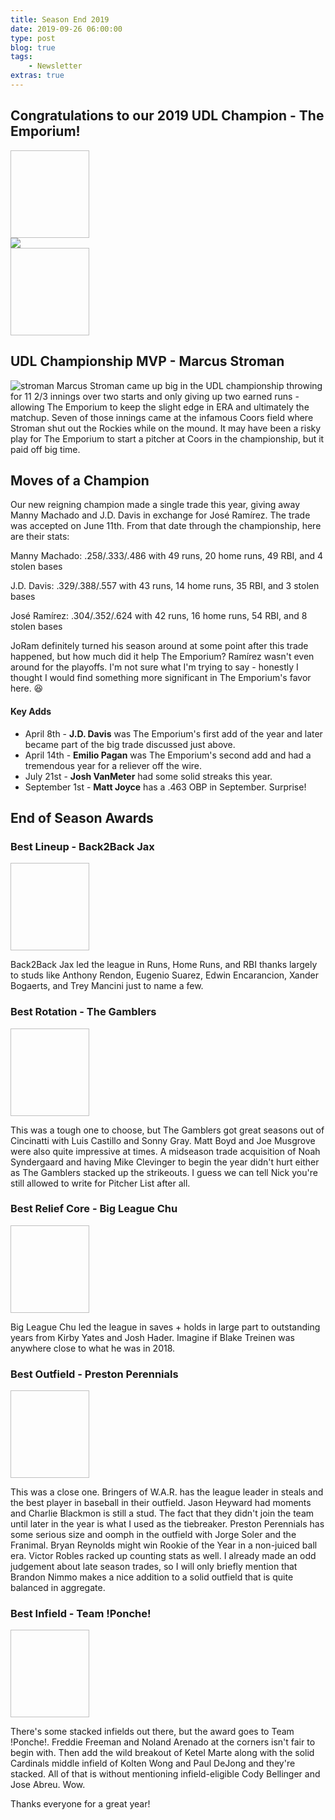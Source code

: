 ```yaml
---
title: Season End 2019
date: 2019-09-26 06:00:00
type: post
blog: true
tags:
    - Newsletter
extras: true
---
```


## Congratulations to our 2019 UDL Champion - The Emporium!
<div class="imageGroup">
<div class="imageContainer" v-for="image in emporium1">
<img :src="image">
</div>
</div>
<img class="championLogo" src="https://g.espncdn.com/lm-static/logo-packs/core/Mascots/mascots-6.svg" />
<div class="imageGroup">
<div class="imageContainer" v-for="image in emporium2">
<img :src="image">
</div>
</div>


## UDL Championship MVP - Marcus Stroman
![stroman](https://imagesvc.timeincapp.com/v3/fan/image?url=https://risingapple.com/wp-content/uploads/getty-images/2019/08/1159313827.jpeg&)
Marcus Stroman came up big in the UDL championship throwing for 11 2/3 innings over two starts and only giving up two earned runs - allowing The Emporium to keep the slight edge in ERA and ultimately the matchup. Seven of those innings came at the infamous Coors field where Stroman shut out the Rockies while on the mound. It may have been a risky play for The Emporium to start a pitcher at Coors in the championship, but it paid off big time.

## Moves of a Champion
Our new reigning champion made a single trade this year, giving away Manny Machado and J.D. Davis in exchange for José Ramírez. The trade was accepted on June 11th. From that date through the championship, here are their stats:

Manny Machado: .258/.333/.486 with 49 runs, 20 home runs, 49 RBI, and 4 stolen bases

J.D. Davis: .329/.388/.557 with 43 runs, 14 home runs, 35 RBI, and 3 stolen bases

José Ramírez: .304/.352/.624 with 42 runs, 16 home runs, 54 RBI, and 8 stolen bases

JoRam definitely turned his season around at some point after this trade happened, but how much did it help The Emporium? Ramírez wasn't even around for the playoffs. I'm not sure what I'm trying to say - honestly I thought I would find something more significant in The Emporium's favor here. &#128518;

#### Key Adds
- April 8th - **J.D. Davis** was The Emporium's first add of the year and later became part of the big trade discussed just above.
- April 14th - **Emilio Pagan** was The Emporium's second add and had a tremendous year for a reliever off the wire.
- July 21st - **Josh VanMeter** had some solid streaks this year.
- September 1st - **Matt Joyce** has a .463 OBP in September. Surprise!


## End of Season Awards

### Best Lineup - Back2Back Jax
<div class="imageGroup">
<div class="imageContainer" v-for="image in bestLineup">
<img :src="image">
</div>
</div>

Back2Back Jax led the league in Runs, Home Runs, and RBI thanks largely to studs like Anthony Rendon, Eugenio Suarez, Edwin Encarancion, Xander Bogaerts, and Trey Mancini just to name a few.

### Best Rotation - The Gamblers
<div class="imageGroup">
<div class="imageContainer" v-for="image in bestRotation">
<img :src="image">
</div>
</div>

This was a tough one to choose, but The Gamblers got great seasons out of Cincinatti with Luis Castillo and Sonny Gray. Matt Boyd and Joe Musgrove were also quite impressive at times. A midseason trade acquisition of Noah Syndergaard and having Mike Clevinger to begin the year didn't hurt either as The Gamblers stacked up the strikeouts. I guess we can tell Nick you're still allowed to write for Pitcher List after all.

### Best Relief Core - Big League Chu
<div class="imageGroup">
<div class="imageContainer" v-for="image in bestRelief">
<img :src="image">
</div>
</div>

Big League Chu led the league in saves + holds in large part to outstanding years from Kirby Yates and Josh Hader. Imagine if Blake Treinen was anywhere close to what he was in 2018.

### Best Outfield - Preston Perennials
<div class="imageGroup">
<div class="imageContainer" v-for="image in bestOutfield">
<img :src="image">
</div>
</div>

This was a close one. Bringers of W.A.R. has the league leader in steals and the best player in baseball in their outfield. Jason Heyward had moments and Charlie Blackmon is still a stud. The fact that they didn't join the team until later in the year is what I used as the tiebreaker. Preston Perennials has some serious size and oomph in the outfield with Jorge Soler and the Franimal. Bryan Reynolds might win Rookie of the Year in a non-juiced ball era. Victor Robles racked up counting stats as well. I already made an odd judgement about late season trades, so I will only briefly mention that Brandon Nimmo makes a nice addition to a solid outfield that is quite balanced in aggregate.

### Best Infield - Team !Ponche!
<div class="imageGroup">
<div class="imageContainer" v-for="image in bestInfield">
<img :src="image">
</div>
</div>

There's some stacked infields out there, but the award goes to Team !Ponche!. Freddie Freeman and Noland Arenado at the corners isn't fair to begin with. Then add the wild breakout of Ketel Marte along with the solid Cardinals middle infield of Kolten Wong and Paul DeJong and they're stacked. All of that is without mentioning infield-eligible Cody Bellinger and Jose Abreu. Wow.


Thanks everyone for a great year!

<script>
export default {
    data() {
        return {
            emporium1: [
                "https://sportshub.cbsistatic.com/i/r/2019/10/01/97345e25-272e-42b7-9230-d4ae67aa1d1f/thumbnail/1200x675/26e3ba9b9d52b964c9234264fc16f54a/usatsi-133268021.jpg",
                "https://cdn.vox-cdn.com/thumbor/JJz7ZMap-p-QFJ0bZ0FeaI_y95M=/0x0:4200x3000/1200x800/filters:focal(1764x1164:2436x1836)/cdn.vox-cdn.com/uploads/chorus_image/image/61674019/usa_today_11352672.0.jpg",
                "https://sportshub.cbsistatic.com/i/r/2019/02/08/b9eaa284-2584-4a36-951a-4c9b0ea78fd6/thumbnail/1200x675/b36b36cd322db224e69684a7b665f5b3/anthony-rizzo.jpg",
                "https://www.nbcsports.com/chicago/sites/csnchicago/files/styles/article_hero_image/public/2019/09/04/schwarber_thumb.jpg?itok=2tWkrLsp"
            ],
            emporium2: [
                "https://www.nbcsports.com/chicago/sites/csnchicago/files/styles/article_hero_image/public/2019/05/15/yu_darvish_step_in_right_direction_slide.jpg?itok=dpPYzLke",
                "https://imagesvc.timeincapp.com/v3/fan/image?url=https%3A%2F%2Fblogredmachine.com%2Fwp-content%2Fuploads%2Fgetty-images%2F2017%2F07%2F1165956247.jpeg&c=sc&w=736&h=485",
                "https://content.sny.tv/assets/images/4/6/4/309853464/cuts/750x422/cut.jpg",
                "https://cdn.theathletic.com/app/uploads/2019/04/24141954/USATSI_12572480-1024x633.jpg"
            ],
            bestLineup: [
                "https://imagesvc.timeincapp.com/v3/fan/image?url=https%3A%2F%2Fcalltothepen.com%2Fwp-content%2Fuploads%2Fgetty-images%2F2016%2F04%2F1141052158.jpeg&c=sc&w=736&h=485",
                "https://images.performgroup.com/di/library/sporting_news/52/9d/eugeniosuarez-getty-ftr-082718jpg_1m22yh5guq34f1ih8pwwnqx09a.jpg?t=2074506557&quality=100",
                "https://cdn.newsday.com/polopoly_fs/1.32549144.1560823939!/httpImage/image.jpg_gen/derivatives/landscape_768/image.jpg",
                "https://imagesvc.timeincapp.com/v3/fan/image?url=https%3A%2F%2Fbosoxinjection.com%2Fwp-content%2Fuploads%2Fgetty-images%2F2017%2F07%2F1000294898.jpeg&c=sc&w=736&h=485"
            ],
            bestRotation: [
                "https://imagesvc.timeincapp.com/v3/fan/image?url=https://aroundthefoghorn.com/wp-content/uploads/getty-images/2016/04/976408576.jpeg&c=sc&w=1600&h=1067",
                "https://www.nbcsports.com/bayarea/sites/csnbayarea/files/styles/article_hero_image/public/2019/05/08/grayap.jpg?itok=yXaCaA5u",
                "https://www.nbcsports.com/bayarea/sites/csnbayarea/files/styles/article_hero_image/public/2019/07/25/matthewboydtigersusatsi.jpg?itok=Xy2WjSTY",
                "https://sportshub.cbsistatic.com/i/r/2018/12/11/b4ae46a1-db10-4697-af0e-4068ea164fd1/thumbnail/1200x675/12df3c7cdc80e2cc53e1151794254d01/usatsi-10976745-noah-syndergaard-mets-2018-1400.jpg"
            ],
            bestRelief: [
                "https://thenypost.files.wordpress.com/2019/05/kirby-yates.jpg?quality=90&strip=all",
                "https://cdn.vox-cdn.com/thumbor/UgpETVec0Op2d3KIOmTzmY6jtHc=/0x0:3000x2099/1200x800/filters:focal(1290x302:1770x782)/cdn.vox-cdn.com/uploads/chorus_image/image/61850443/1052328618.jpg.0.jpg",
                "https://www.ocregister.com/wp-content/uploads/2018/03/gettyimages-939899792.jpg?w=441",
                "https://cdn.vox-cdn.com/thumbor/7OxpxneLz9TupVGWGwAqMCR2OBc=/0x0:2814x1861/1200x800/filters:focal(1182x706:1632x1156)/cdn.vox-cdn.com/uploads/chorus_image/image/59256081/usa_today_10749094.0.jpg"
            ],
            bestOutfield: [
                "https://a.espncdn.com/photo/2017/0313/r189912_600x400_3-2.jpg",
                "https://www.ohio.com/storyimage/OH/20190815/SPORTS/190818904/EP/1/1/EP-190818904.jpg",
                "https://9b16f79ca967fd0708d1-2713572fef44aa49ec323e813b06d2d9.ssl.cf2.rackcdn.com/1140x_a10-7_cTC/20190526mfbucssports06-1-1561054547.jpg",
                "https://a.espncdn.com/photo/2019/0123/r492760_600x400_3-2.jpg"
            ],
            bestInfield: [
                "https://img.bleacherreport.net/img/images/photos/003/682/971/hi-res-c0e0132a877157c20d380d8d20ec2fc4_crop_north.jpg?h=533&w=800&q=70&crop_x=center&crop_y=top",
                "https://www.denverpost.com/wp-content/uploads/2018/09/rockies-diamondbacks_AC34476x.jpg?w=463",
                "https://cdn.vox-cdn.com/thumbor/6bTT9QL9SZALn4T6i88tvLgHeqg=/0x0:3478x2625/1200x800/filters:focal(1297x210:1853x766)/cdn.vox-cdn.com/uploads/chorus_image/image/60004911/usa_today_10869569.0.jpg",
                "https://sportshub.cbsistatic.com/i/r/2019/05/17/2db2590c-8856-4c7e-971f-ec50962bf9c7/thumbnail/1200x675/27b1688807316e2882b2570d1525efd0/paul-dejong-1400.jpg"
            ]
        };
    },
    filters: {
        newLines: function(str){
            return str.replace(/(\r\n|\n|\r)/gm, "<br><br>")
        }
    }
}
</script>

<style>
.authorName {
    font-size: 1rem;
}

.titleHug {
    margin-bottom: .3em;
}

.imageGroup {
    display: grid;
    grid-template-columns: 1fr 1fr 1fr 1fr;
}

.imageContainer > img {
    display: block;
    width: 100%;
    height: 10em;
    object-fit: cover;
}

.championLogo {
    max-height: 20em;
}
</style>